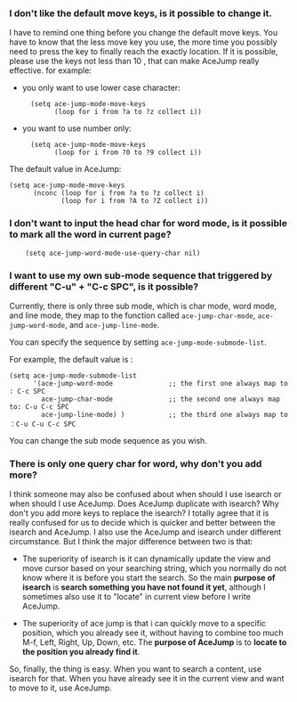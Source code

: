 ### I don't like the default move keys, is it possible to change it.
I have to remind one thing before you change the default move keys. You have to know that the less move key you use, the more time you possibly need to press the key to finally reach the exactly location. If it is possible, please use the keys not less than 10 , that can make AceJump really effective.
for example:

- you only want to use lower case character:

        (setq ace-jump-mode-move-keys
              (loop for i from ?a to ?z collect i))

- you want to use number only:

        (setq ace-jump-mode-move-keys
              (loop for i from ?0 to ?9 collect i))

The default value in AceJump:

    (setq ace-jump-mode-move-keys
          (nconc (loop for i from ?a to ?z collect i)
                 (loop for i from ?A to ?Z collect i))


### I don't want to input the head char for word mode, is it possible to mark all the word in current page?
        (setq ace-jump-word-mode-use-query-char nil)

### I want to use my own sub-mode sequence that triggered by different "C-u" + "C-c SPC", is it possible?
Currently, there is only three sub mode, which is char mode, word mode, and line mode, they map to the function called `ace-jump-char-mode`, `ace-jump-word-mode`, and `ace-jump-line-mode`.

You can specify the sequence by setting `ace-jump-mode-submode-list`.

For example, the default value is :

    (setq ace-jump-mode-submode-list
          '(ace-jump-word-mode              ;; the first one always map to : C-c SPC
            ace-jump-char-mode              ;; the second one always map to: C-u C-c SPC            
            ace-jump-line-mode) )           ;; the third one always map to ：C-u C-u C-c SPC

You can change the sub mode sequence as you wish.

### There is only one query char for word, why don't you add more?
I think someone may also be confused about when should I use isearch or when should I use AceJump. Does AceJump duplicate with isearch? Why don't you add more keys to replace the isearch?
I totally agree that it is really confused for us to decide which is quicker and better between the isearch and AceJump. I also use the AceJump and isearch under different circumstance. But I think the major difference between two is that: 

- The superiority of isearch is it can dynamically update the view and move cursor based on your searching string, which you normally do not know where it is before you start the search. So the main **purpose of isearch** is **search something you have not found it yet**, although I sometimes also use it to "locate" in current view before I write AceJump.

- The superiority of ace jump is that i can quickly move to a specific position, which you already see it, without having to combine too much M-f, Left, Right, Up, Down, etc. The **purpose of AceJump** is to **locate to the position you already find it**.

So, finally, the thing is easy. When you want to search a content, use isearch for that. When you have already see it in the current view and want to move to it, use AceJump.
